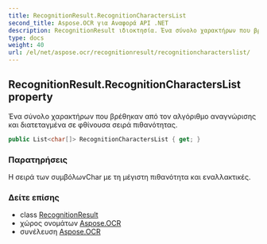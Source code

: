 ```yaml
---
title: RecognitionResult.RecognitionCharactersList
second_title: Aspose.OCR για Αναφορά API .NET
description: RecognitionResult ιδιοκτησία. Ένα σύνολο χαρακτήρων που βρέθηκαν από τον αλγόριθμο αναγνώρισης και διατεταγμένα σε φθίνουσα σειρά πιθανότητας.
type: docs
weight: 40
url: /el/net/aspose.ocr/recognitionresult/recognitioncharacterslist/
---
```

## RecognitionResult.RecognitionCharactersList property

Ένα σύνολο χαρακτήρων που βρέθηκαν από τον αλγόριθμο αναγνώρισης και διατεταγμένα σε φθίνουσα σειρά πιθανότητας.

```csharp
public List<char[]> RecognitionCharactersList { get; }
```

### Παρατηρήσεις

Η σειρά των συμβόλωνChar με τη μέγιστη πιθανότητα και εναλλακτικές.

### Δείτε επίσης

* class [RecognitionResult](../)
* χώρος ονομάτων [Aspose.OCR](../../recognitionresult/)
* συνέλευση [Aspose.OCR](../../../)


